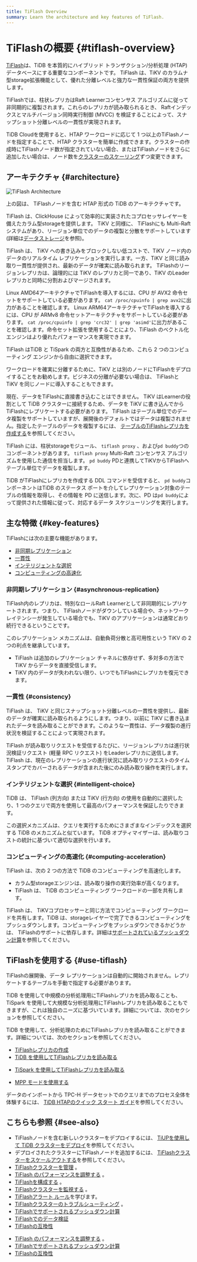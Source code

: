 ```yaml
---
title: TiFlash Overview
summary: Learn the architecture and key features of TiFlash.
---
```


# TiFlashの概要 {#tiflash-overview}

[TiFlash](https://github.com/pingcap/tiflash)は、TiDB を本質的にハイブリッド トランザクション/分析処理 (HTAP) データベースにする重要なコンポーネントです。 TiFlash は、TiKV のカラムナ型storage拡張機能として、優れた分離レベルと強力な一貫性保証の両方を提供します。

TiFlashでは、柱状レプリカはRaft Learnerコンセンサス アルゴリズムに従って非同期的に複製されます。これらのレプリカが読み取られるとき、 Raftインデックスとマルチバージョン同時実行制御 (MVCC) を検証することによって、スナップショット分離レベルの一貫性が実現されます。

<CustomContent platform="tidb-cloud">

TiDB Cloudを使用すると、HTAP ワークロードに応じて 1 つ以上のTiFlashノードを指定することで、HTAP クラスターを簡単に作成できます。クラスターの作成時にTiFlashノード数が指定されていない場合、またはTiFlashノードをさらに追加したい場合は、ノード数を[クラスターのスケーリング](/tidb-cloud/scale-tidb-cluster.md)ずつ変更できます。

</CustomContent>

## アーキテクチャ {#architecture}

![TiFlash Architecture](https://download.pingcap.com/images/docs/tidb-storage-architecture-1.png)

上の図は、 TiFlashノードを含む HTAP 形式の TiDB のアーキテクチャです。

TiFlash は、ClickHouse によって効率的に実装されたコプロセッサレイヤーを備えたカラム型storageを提供します。 TiKV と同様に、 TiFlashにも Multi-Raft システムがあり、リージョン単位でのデータの複製と分散をサポートしています (詳細は[データストレージ](https://en.pingcap.com/blog/tidb-internal-data-storage/)を参照)。

TiFlash は、 TiKV への書き込みをブロックしない低コストで、TiKV ノード内のデータのリアルタイム レプリケーションを実行します。一方、TiKV と同じ読み取り一貫性が提供され、最新のデータが確実に読み取られます。 TiFlashのリージョンレプリカは、論理的には TiKV のレプリカと同一であり、TiKV のLeaderレプリカと同時に分割およびマージされます。

Linux AMD64アーキテクチャでTiFlashを導入するには、CPU が AVX2 命令セットをサポートしている必要があります。 `cat /proc/cpuinfo | grep avx2`に出力があることを確認します。 Linux ARM64アーキテクチャでTiFlashを導入するには、CPU が ARMv8 命令セットアーキテクチャをサポートしている必要があります。 `cat /proc/cpuinfo | grep 'crc32' | grep 'asimd'`に出力があることを確認します。命令セット拡張を使用することにより、TiFlash のベクトル化エンジンはより優れたパフォーマンスを実現できます。

<CustomContent platform="tidb">

TiFlash はTiDB と TiSpark の両方と互換性があるため、これら 2 つのコンピューティング エンジンから自由に選択できます。

</CustomContent>

ワークロードを確実に分離するために、TiKV とは別のノードにTiFlashをデプロイすることをお勧めします。ビジネスの分離が必要ない場合は、 TiFlashと TiKV を同じノードに導入することもできます。

現在、データをTiFlashに直接書き込むことはできません。 TiKV はLearnerの役割として TiDB クラスターに接続するため、データを TiKV に書き込んでからTiFlashにレプリケートする必要があります。 TiFlash はテーブル単位でのデータ複製をサポートしていますが、展開後のデフォルトではデータは複製されません。指定したテーブルのデータを複製するには、 [テーブルのTiFlashレプリカを作成する](/tiflash/create-tiflash-replicas.md#create-tiflash-replicas-for-tables)を参照してください。

TiFlash には、柱状storageモジュール、 `tiflash proxy` 、および`pd buddy`つのコンポーネントがあります。 `tiflash proxy` Multi-Raft コンセンサス アルゴリズムを使用した通信を担当します。 `pd buddy` PDと連携してTiKVからTiFlashへテーブル単位でデータを複製します。

TiDB がTiFlashにレプリカを作成する DDL コマンドを受信すると、 `pd buddy`コンポーネントはTiDB のステータス ポートを介してレプリケーション対象のテーブルの情報を取得し、その情報を PD に送信します。次に、PD は`pd buddy`によって提供された情報に従って、対応するデータ スケジューリングを実行します。

## 主な特徴 {#key-features}

TiFlashには次の主要な機能があります。

-   [非同期レプリケーション](#asynchronous-replication)
-   [一貫性](#consistency)
-   [インテリジェントな選択](#intelligent-choice)
-   [コンピューティングの高速化](#computing-acceleration)

### 非同期レプリケーション {#asynchronous-replication}

TiFlash内のレプリカは、特別なロールRaft Learnerとして非同期的にレプリケートされます。つまり、 TiFlashノードがダウンしている場合や、ネットワークレイテンシーが発生している場合でも、TiKV のアプリケーションは通常どおり続行できるということです。

このレプリケーション メカニズムは、自動負荷分散と高可用性という TiKV の 2 つの利点を継承しています。

-   TiFlash は追加のレプリケーション チャネルに依存せず、多対多の方法で TiKV からデータを直接受信します。
-   TiKV 内のデータが失われない限り、いつでもTiFlashにレプリカを復元できます。

### 一貫性 {#consistency}

TiFlash は、 TiKV と同じスナップショット分離レベルの一貫性を提供し、最新のデータが確実に読み取られるようにします。つまり、以前に TiKV に書き込まれたデータを読み取ることができます。このような一貫性は、データ複製の進行状況を検証することによって実現されます。

TiFlash が読み取りリクエストを受信するたびに、リージョンレプリカは進行状況検証リクエスト (軽量 RPC リクエスト) をLeaderレプリカに送信します。 TiFlash は、現在のレプリケーションの進行状況に読み取りリクエストのタイムスタンプでカバーされるデータが含まれた後にのみ読み取り操作を実行します。

### インテリジェントな選択 {#intelligent-choice}

TiDB は、 TiFlash (列方向) または TiKV (行方向) の使用を自動的に選択したり、1 つのクエリで両方を使用して最高のパフォーマンスを保証したりできます。

この選択メカニズムは、クエリを実行するためにさまざまなインデックスを選択する TiDB のメカニズムと似ています。 TiDB オプティマイザーは、読み取りコストの統計に基づいて適切な選択を行います。

### コンピューティングの高速化 {#computing-acceleration}

TiFlash は、次の 2 つの方法で TiDB のコンピューティングを高速化します。

-   カラム型storageエンジンは、読み取り操作の実行効率が高くなります。
-   TiFlash は、 TiDB のコンピューティング ワークロードの一部を共有します。

TiFlash は、 TiKVコプロセッサーと同じ方法でコンピューティング ワークロードを共有します。TiDB は、storageレイヤーで完了できるコンピューティングをプッシュダウンします。コンピューティングをプッシュダウンできるかどうかは、 TiFlashのサポートに依存します。詳細は[サポートされているプッシュダウン計算](/tiflash/tiflash-supported-pushdown-calculations.md)を参照してください。

## TiFlashを使用する {#use-tiflash}

TiFlashの展開後、データ レプリケーションは自動的に開始されません。レプリケートするテーブルを手動で指定する必要があります。

<CustomContent platform="tidb">

TiDB を使用して中規模の分析処理用にTiFlashレプリカを読み取ることも、TiSpark を使用して大規模な分析処理用にTiFlashレプリカを読み取ることもできますが、これは独自のニーズに基づいています。詳細については、次のセクションを参照してください。

</CustomContent>

<CustomContent platform="tidb-cloud">

TiDB を使用して、分析処理のためにTiFlashレプリカを読み取ることができます。詳細については、次のセクションを参照してください。

</CustomContent>

-   [TiFlashレプリカの作成](/tiflash/create-tiflash-replicas.md)
-   [TiDB を使用してTiFlashレプリカを読み取る](/tiflash/use-tidb-to-read-tiflash.md)

<CustomContent platform="tidb">

-   [TiSpark を使用してTiFlashレプリカを読み取る](/tiflash/use-tispark-to-read-tiflash.md)

</CustomContent>

-   [MPP モードを使用する](/tiflash/use-tiflash-mpp-mode.md)

<CustomContent platform="tidb">

データのインポートから TPC-H データセットでのクエリまでのプロセス全体を体験するには、 [TiDB HTAPのクイック スタート ガイド](/quick-start-with-htap.md)を参照してください。

</CustomContent>

## こちらも参照 {#see-also}

<CustomContent platform="tidb">

-   TiFlashノードを含む新しいクラスターをデプロイするには、 [TiUPを使用して TiDB クラスターをデプロイ](/production-deployment-using-tiup.md)を参照してください。
-   デプロイされたクラスターにTiFlashノードを追加するには、 [TiFlashクラスターをスケールアウトする](/scale-tidb-using-tiup.md#scale-out-a-tiflash-cluster)を参照してください。
-   [TiFlashクラスターを管理](/tiflash/maintain-tiflash.md) 。
-   [TiFlash のパフォーマンスを調整する](/tiflash/tune-tiflash-performance.md) 。
-   [TiFlashを構成する](/tiflash/tiflash-configuration.md) 。
-   [TiFlashクラスターを監視する](/tiflash/monitor-tiflash.md) 。
-   [TiFlashアラート ルール](/tiflash/tiflash-alert-rules.md)を学びます。
-   [TiFlashクラスターのトラブルシューティング](/tiflash/troubleshoot-tiflash.md) 。
-   [TiFlashでサポートされるプッシュダウン計算](/tiflash/tiflash-supported-pushdown-calculations.md)
-   [TiFlashでのデータ検証](/tiflash/tiflash-data-validation.md)
-   [TiFlashの互換性](/tiflash/tiflash-compatibility.md)

</CustomContent>

<CustomContent platform="tidb-cloud">

-   [TiFlash のパフォーマンスを調整する](/tiflash/tune-tiflash-performance.md) 。
-   [TiFlashでサポートされるプッシュダウン計算](/tiflash/tiflash-supported-pushdown-calculations.md)
-   [TiFlashの互換性](/tiflash/tiflash-compatibility.md)

</CustomContent>
